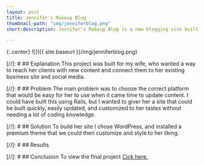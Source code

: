 ```yaml
---
layout: post
title: Jennifer's Makeup Blog
thumbnail-path: "img/jenniferblog.png"
short-description: Jennifer's Makeup Blog is a new blogging site built on WordPress for a makeup entrepreneur.

---
```


{:.center}
![]({{ site.baseurl }}/img/jenniferblog.png)

[//]: # ## Explanation
This project was built for my wife, who wanted a way to reach her clients with new content and connect them to her existing business site and social media.


[//]: # ## Problem
The main problem was to choose the correct platform that would be easy for her to use when it came time to update content. I could have built this using Rails, but I wanted to giver her a site that could be built quickly, easily updated, and customized to her tastes without needing a lot of coding knowledge.


[//]: # ## Solution
To build her site I chose WordPress, and installed a premium theme that we could then customize and style to her liking.


[//]: # ## Results



[//]: # ## Conclusion
To view the final project <a href="http://jennifersmakeupblog.com/" target="_blank">Cick here.</a>
